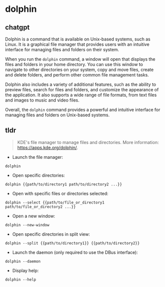 # dolphin 
## chatgpt 
Dolphin is a command that is available on Unix-based systems, such as Linux. It is a graphical file manager that provides users with an intuitive interface for managing files and folders on their system.

When you run the `dolphin` command, a window will open that displays the files and folders in your home directory. You can use this window to navigate to other directories on your system, copy and move files, create and delete folders, and perform other common file management tasks.

Dolphin also includes a variety of additional features, such as the ability to preview files, search for files and folders, and customize the appearance of the application. It also supports a wide range of file formats, from text files and images to music and video files.

Overall, the `dolphin` command provides a powerful and intuitive interface for managing files and folders on Unix-based systems. 

## tldr 
 
> KDE's file manager to manage files and directories.
> More information: <https://apps.kde.org/dolphin/>.

- Launch the file manager:

`dolphin`

- Open specific directories:

`dolphin {{path/to/directory1 path/to/directory2 ...}}`

- Open with specific files or directories selected:

`dolphin --select {{path/to/file_or_directory1 path/to/file_or_directory2 ...}}`

- Open a new window:

`dolphin --new-window`

- Open specific directories in split view:

`dolphin --split {{path/to/directory1}} {{path/to/directory2}}`

- Launch the daemon (only required to use the DBus interface):

`dolphin --daemon`

- Display help:

`dolphin --help`
